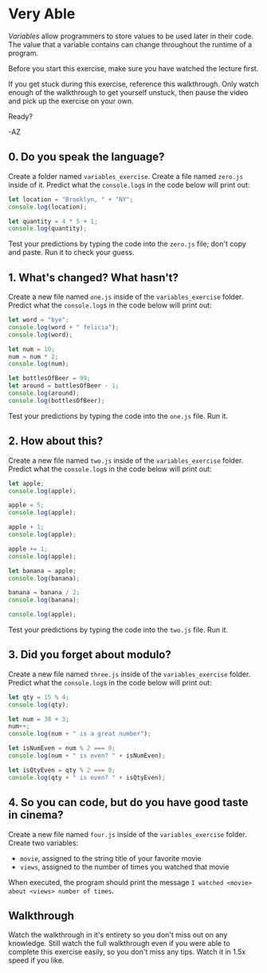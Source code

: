 # Very Able

_Variables_ allow programmers to store values to be used later in their code. The value that a
variable contains can change throughout the runtime of a program.

Before you start this exercise, make sure you have watched the lecture first.

If you get stuck during this exercise, reference this walkthrough. Only watch enough of the
walkthrough to get yourself unstuck, then pause the video and pick up the exercise on your own.

Ready?

-AZ

## 0. Do you speak the language?

Create a folder named `variables_exercise`. Create a file named `zero.js` inside of it. Predict what
the `console.log`s in the code below will print out:

```js
let location = "Brooklyn, " + "NY";
console.log(location);

let quantity = 4 * 5 + 1;
console.log(quantity);
```

Test your predictions by typing the code into the `zero.js` file; don't copy and paste. Run it to
check your guess.

## 1. What's changed? What hasn't?

Create a new file named `one.js` inside of the `variables_exercise` folder. Predict what the
`console.log`s in the code below will print out:

```js
let word = "bye";
console.log(word + " felicia");
console.log(word);

let num = 10;
num = num * 2;
console.log(num);

let bottlesOfBeer = 99;
let around = bottlesOfBeer - 1;
console.log(around);
console.log(bottlesOfBeer);
```

Test your predictions by typing the code into the `one.js` file. Run it.

## 2. How about this?

Create a new file named `two.js` inside of the `variables_exercise` folder. Predict what the
`console.log`s in the code below will print out:

```js
let apple;
console.log(apple);

apple = 5;
console.log(apple);

apple + 1;
console.log(apple);

apple += 1;
console.log(apple);

let banana = apple;
console.log(banana);

banana = banana / 2;
console.log(banana);

console.log(apple);
```

Test your predictions by typing the code into the `two.js` file. Run it.

## 3. Did you forget about modulo?

Create a new file named `three.js` inside of the `variables_exercise` folder. Predict what the
`console.log`s in the code below will print out:

```js
let qty = 15 % 4;
console.log(qty);

let num = 38 + 3;
num++;
console.log(num + " is a great number");

let isNumEven = num % 2 === 0;
console.log(num + " is even? " + isNumEven);

let isQtyEven = qty % 2 === 0;
console.log(qty + " is even? " + isQtyEven);
```

## 4. So you can code, but do you have good taste in cinema?

Create a new file named `four.js` inside of the `variables_exercise` folder. Create two variables:

- `movie`, assigned to the string title of your favorite movie
- `views`, assigned to the number of times you watched that movie

When executed, the program should print the message
`I watched <movie> about <views> number of times`.

## Walkthrough

Watch the walkthrough in it's entirety so you don't miss out on any knowledge. Still watch the full
walkthrough even if you were able to complete this exercise easily, so you don't miss any tips.
Watch it in 1.5x speed if you like.
